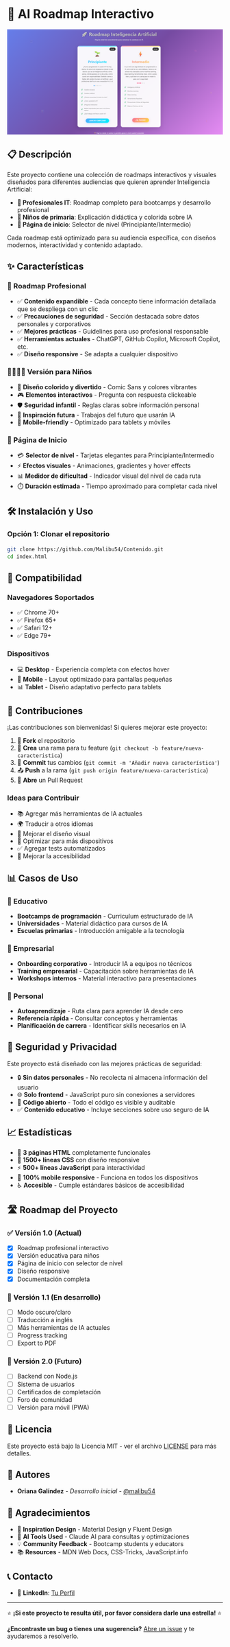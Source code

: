 # 🤖 AI Roadmap Interactivo

![Web Screenshot](/assets/Screenshot%202025-08-10%20113243.png)

## 📋 Descripción

Este proyecto contiene una colección de roadmaps interactivos y visuales diseñados para diferentes audiencias que quieren aprender Inteligencia Artificial:

- **🎯 Profesionales IT**: Roadmap completo para bootcamps y desarrollo profesional
- **👶 Niños de primaria**: Explicación didáctica y colorida sobre IA
- **🚀 Página de inicio**: Selector de nivel (Principiante/Intermedio)

Cada roadmap está optimizado para su audiencia específica, con diseños modernos, interactividad y contenido adaptado.

## ✨ Características

### 🏢 Roadmap Profesional
- ✅ **Contenido expandible** - Cada concepto tiene información detallada que se despliega con un clic
- ✅ **Precauciones de seguridad** - Sección destacada sobre datos personales y corporativos
- ✅ **Mejores prácticas** - Guidelines para uso profesional responsable
- ✅ **Herramientas actuales** - ChatGPT, GitHub Copilot, Microsoft Copilot, etc.
- ✅ **Diseño responsive** - Se adapta a cualquier dispositivo

### 👨‍👩‍👧‍👦 Versión para Niños
- 🎨 **Diseño colorido y divertido** - Comic Sans y colores vibrantes
- 🎮 **Elementos interactivos** - Pregunta con respuesta clickeable
- 🛡️ **Seguridad infantil** - Reglas claras sobre información personal
- 🚀 **Inspiración futura** - Trabajos del futuro que usarán IA
- 📱 **Mobile-friendly** - Optimizado para tablets y móviles

### 🎯 Página de Inicio
- 💳 **Selector de nivel** - Tarjetas elegantes para Principiante/Intermedio
- ⚡ **Efectos visuales** - Animaciones, gradientes y hover effects
- 📊 **Medidor de dificultad** - Indicador visual del nivel de cada ruta
- ⏱️ **Duración estimada** - Tiempo aproximado para completar cada nivel

## 🛠️ Instalación y Uso

### Opción 1: Clonar el repositorio
```bash
git clone https://github.com/Malibu54/Contenido.git
cd index.html
```
## 📱 Compatibilidad

### Navegadores Soportados
- ✅ Chrome 70+
- ✅ Firefox 65+
- ✅ Safari 12+
- ✅ Edge 79+

### Dispositivos
- 💻 **Desktop** - Experiencia completa con efectos hover
- 📱 **Mobile** - Layout optimizado para pantallas pequeñas
- 📊 **Tablet** - Diseño adaptativo perfecto para tablets

## 🤝 Contribuciones

¡Las contribuciones son bienvenidas! Si quieres mejorar este proyecto:

1. 🍴 **Fork** el repositorio
2. 🌿 **Crea** una rama para tu feature (`git checkout -b feature/nueva-caracteristica`)
3. 💾 **Commit** tus cambios (`git commit -m 'Añadir nueva característica'`)
4. 📤 **Push** a la rama (`git push origin feature/nueva-caracteristica`)
5. 🔄 **Abre** un Pull Request

### Ideas para Contribuir
- 📚 Agregar más herramientas de IA actuales
- 🌍 Traducir a otros idiomas
- 🎨 Mejorar el diseño visual
- 📱 Optimizar para más dispositivos
- ✅ Agregar tests automatizados
- 🔧 Mejorar la accesibilidad 

## 📊 Casos de Uso

### 🏫 Educativo
- **Bootcamps de programación** - Curriculum estructurado de IA
- **Universidades** - Material didáctico para cursos de IA
- **Escuelas primarias** - Introducción amigable a la tecnología

### 🏢 Empresarial
- **Onboarding corporativo** - Introducir IA a equipos no técnicos
- **Training empresarial** - Capacitación sobre herramientas de IA
- **Workshops internos** - Material interactivo para presentaciones

### 👤 Personal
- **Autoaprendizaje** - Ruta clara para aprender IA desde cero
- **Referencia rápida** - Consultar conceptos y herramientas
- **Planificación de carrera** - Identificar skills necesarios en IA

## 🔐 Seguridad y Privacidad

Este proyecto está diseñado con las mejores prácticas de seguridad:

- 🔒 **Sin datos personales** - No recolecta ni almacena información del usuario
- 🌐 **Solo frontend** - JavaScript puro sin conexiones a servidores
- 📖 **Código abierto** - Todo el código es visible y auditable
- ✅ **Contenido educativo** - Incluye secciones sobre uso seguro de IA

## 📈 Estadísticas

- 📄 **3 páginas HTML** completamente funcionales
- 🎨 **1500+ líneas CSS** con diseño responsive
- ⚡ **500+ líneas JavaScript** para interactividad
- 📱 **100% mobile responsive** - Funciona en todos los dispositivos
- ♿ **Accesible** - Cumple estándares básicos de accesibilidad

## 🛣️ Roadmap del Proyecto

### ✅ Versión 1.0 (Actual)
- [x] Roadmap profesional interactivo
- [x] Versión educativa para niños
- [x] Página de inicio con selector de nivel
- [x] Diseño responsive
- [x] Documentación completa

### 🔄 Versión 1.1 (En desarrollo)
- [ ] Modo oscuro/claro
- [ ] Traducción a inglés
- [ ] Más herramientas de IA actuales
- [ ] Progress tracking
- [ ] Export to PDF

### 🚀 Versión 2.0 (Futuro)
- [ ] Backend con Node.js
- [ ] Sistema de usuarios
- [ ] Certificados de completación
- [ ] Foro de comunidad
- [ ] Versión para móvil (PWA)

## 📄 Licencia

Este proyecto está bajo la Licencia MIT - ver el archivo [LICENSE](LICENSE) para más detalles.

## 👥 Autores

- **Oriana Galíndez** - *Desarrollo inicial* - [@malibu54](https://github.com/malibu54)

## 🙏 Agradecimientos

- 🎨 **Inspiration Design** - Material Design y Fluent Design
- 🤖 **AI Tools Used** - Claude AI para consultas y optimizaciones
- 💡 **Community Feedback** - Bootcamp students y educators
- 📚 **Resources** - MDN Web Docs, CSS-Tricks, JavaScript.info

## 📞 Contacto

- 💼 **LinkedIn**: [Tu Perfil](https://linkedin.com/in/orianasoledad)

---

⭐ **¡Si este proyecto te resulta útil, por favor considera darle una estrella!** ⭐

**¿Encontraste un bug o tienes una sugerencia?** [Abre un issue](https://github.com/Malibu54/Contenido/issues) y te ayudaremos a resolverlo.


